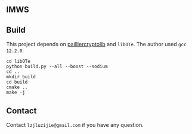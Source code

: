 ## IMWS

## Build

This project depends on [pailliercryptolib](https://github.com/intel/pailliercryptolib) and `libOTe`. The author used `gcc 12.2.0`.

```shell
cd libOTe
python build.py --all --boost --sodium
cd .. 
mkdir build
cd build
cmake ..
make -j
```

## Contact

Contact `lzjluzijie@gmail.com` if you have any question.
